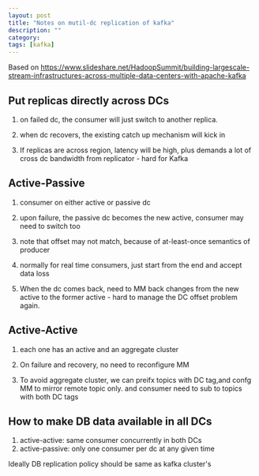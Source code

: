 ```yaml
---
layout: post
title: "Notes on mutil-dc replication of kafka"
description: ""
category: 
tags: [kafka]
---
```

Based on https://www.slideshare.net/HadoopSummit/building-largescale-stream-infrastructures-across-multiple-data-centers-with-apache-kafka

Put replicas directly across DCs
-----------
1. on failed dc, the consumer will just switch to another replica.

2. when dc recovers, the existing catch up mechanism will kick in

3. If replicas are across region, latency will be high, plus demands a lot of cross dc bandwidth from replicator - hard for Kafka

Active-Passive
-------------
1. consumer on either active or passive dc

2. upon failure, the passive dc becomes the new active, consumer may need to switch too

3. note that offset may not match, because of at-least-once semantics of producer

4. normally for real time consumers, just start from the end and accept data loss

5. When the dc comes back, need to MM back changes from the new active to the former active - hard to manage the DC offset problem again.


Active-Active
-----------
1. each one has an active and an aggregate cluster

2. On failure and recovery, no need to reconfigure MM

3. To avoid aggregate cluster, we can preifx topics with DC tag,and confg MM to mirror remote topic only. and consumer need to sub to
   topics with both DC tags


How to make DB data available in all DCs
---------------
1. active-active: same consumer concurrently in both DCs
2. active-passive: only one consumer per dc at any given time

Ideally DB replication policy should be same as kafka cluster's
